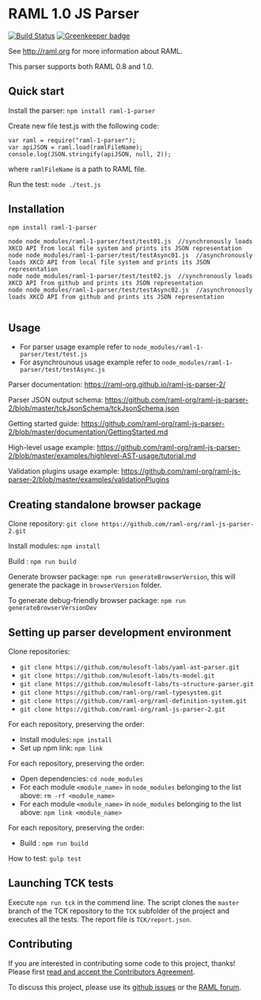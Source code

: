 # RAML 1.0 JS Parser

[![Build Status](https://travis-ci.org/raml-org/raml-js-parser-2.svg?branch=master)](https://travis-ci.org/raml-org/raml-js-parser-2) [![Greenkeeper badge](https://badges.greenkeeper.io/raml-org/raml-js-parser-2.svg)](https://greenkeeper.io/)

See http://raml.org for more information about RAML.

This parser supports both RAML 0.8 and 1.0.

## Quick start
Install the parser: `npm install raml-1-parser`

Create new file test.js with the following code:

```
var raml = require("raml-1-parser");
var apiJSON = raml.load(ramlFileName);
console.log(JSON.stringify(apiJSON, null, 2));
```

where `ramlFileName` is a path to RAML file.

Run the test: `node ./test.js`

## Installation
```
npm install raml-1-parser

node node_modules/raml-1-parser/test/test01.js  //synchronously loads XKCD API from local file system and prints its JSON representation
node node_modules/raml-1-parser/test/testAsync01.js  //asynchronously loads XKCD API from local file system and prints its JSON representation
node node_modules/raml-1-parser/test/test02.js  //synchronously loads XKCD API from github and prints its JSON representation
node node_modules/raml-1-parser/test/testAsync02.js  //asynchronously loads XKCD API from github and prints its JSON representation


```

## Usage
* For parser usage example refer to `node_modules/raml-1-parser/test/test.js`
* For asynchrounous usage example refer to `node_modules/raml-1-parser/test/testAsync.js`

Parser documentation: https://raml-org.github.io/raml-js-parser-2/

Parser JSON output schema: https://github.com/raml-org/raml-js-parser-2/blob/master/tckJsonSchema/tckJsonSchema.json

Getting started guide: https://github.com/raml-org/raml-js-parser-2/blob/master/documentation/GettingStarted.md

High-level usage example: https://github.com/raml-org/raml-js-parser-2/blob/master/examples/highlevel-AST-usage/tutorial.md

Validation plugins usage example: https://github.com/raml-org/raml-js-parser-2/blob/master/examples/validationPlugins

## Creating standalone browser package

Clone repository: `git clone https://github.com/raml-org/raml-js-parser-2.git`

Install modules: `npm install`

Build : `npm run build`

Generate browser package: `npm run generateBrowserVersion`, this will generate the package in `browserVersion` folder.

To generate debug-friendly browser package: `npm run generateBrowserVersionDev`

## Setting up parser development environment

Clone repositories:
* `git clone https://github.com/mulesoft-labs/yaml-ast-parser.git`
* `git clone https://github.com/mulesoft-labs/ts-model.git`
* `git clone https://github.com/mulesoft-labs/ts-structure-parser.git`
* `git clone https://github.com/raml-org/raml-typesystem.git`
* `git clone https://github.com/raml-org/raml-definition-system.git`
* `git clone https://github.com/raml-org/raml-js-parser-2.git`

For each repository, preserving the order:
* Install modules: `npm install`
* Set up npm link: `npm link`

For each repository, preserving the order:
* Open dependencies: `cd node_modules`
* For each module `<module_name>` in `node_modules` belonging to the list above: `rm -rf <module_name>`
* For each module `<module_name>` in `node_modules` belonging to the list above: `npm link <module_name>`

For each repository, preserving the order:
* Build : `npm run build`

How to test: `gulp test`

## Launching TCK tests

Execute `npm run tck` in the commend line.
The script clones the `master` branch of the TCK repository to the `TCK` subfolder of the project and executes all the tests. The report file is `TCK/report.json`.

## Contributing
If you are interested in contributing some code to this project, thanks! Please first [read and accept the Contributors Agreement](https://api-notebook.anypoint.mulesoft.com/notebooks#bc1cf75a0284268407e4).

To discuss this project, please use its [github issues](https://github.com/raml-org/raml-js-parser-2/issues) or the [RAML forum](http://forums.raml.org/).
